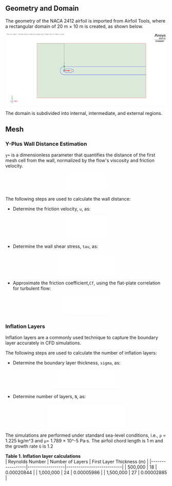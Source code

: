 ## Geometry and Domain
The geometry of the NACA 2412 airfoil is imported from Airfoil Tools, where a rectangular domain of 20 m × 10 m is created, as shown below.
<div align="center">
  <img src="images/domain" alt="images/domain" width="700"/>
</div>

The domain is subdivided into internal, intermediate, and external regions.
## Mesh
###  Y-Plus Wall Distance Estimation
`y+` is a dimensionless parameter that quantifies the distance of the first mesh cell from the wall, normalized by the flow's viscosity and friction velocity.

<div align="center">
  <img src="images/y+.svg" alt="images/y+.svg" width="126"/>
</div>

The following steps are used to calculate the wall distance:

- Determine the friction velocity, `u`, as:
<div align="center">
  <img src="images/u_tau.svg" alt="images/u_tau.svg" width="125"/>
</div>

- Determine the wall shear stress, `tau`, as:  
<div align="center">
  <img src="images/tau_w.svg" alt="images/tau_w.svg" width="200"/>
</div>

- Approximate the friction coefficient,`Cf`, using the flat-plate correlation for turbulent flow:
<div align="center">
  <img src="images/cf.svg" alt="images/cf.svg" width="150"/>
</div>

### Inflation Layers
Inflation layers are a commonly used technique to capture the boundary layer accurately in CFD simulations. 

The following steps are used to calculate the number of inflation layers:

- Determine the boundary layer thickness, `sigma`, as:
<div align="center">
  <img src="images/sigma_99.svg" alt="images/sigma_99.svg" width="200"/>
</div>

- Determine number of layers, `N`, as:
<div align="center">
  <img src="images/N.svg" alt="images/N.svg" width="250"/>
</div>

The simulations are performed under standard sea-level conditions, i.e., `ρ` = 1.225 kg/m^3 and `μ`= 1.789 × 10^-5 Pa·s. The airfoil chord length is 1 m and the growth rate `G` is 1.2

**Table 1. Inflation layer calculations**  
| Reynolds Number | Number of Layers | First Layer Thickness (m) |
|-----------------|------------------|---------------------------|
| 500,000         | 18               | 0.00020844                |
| 1,000,000       | 24               | 0.00005986                |
| 1,500,000       | 27               | 0.00002885                |
